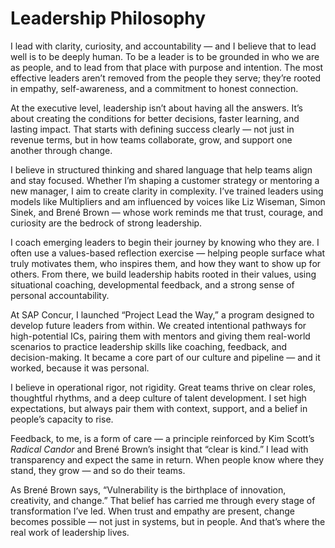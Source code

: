 # Leadership Philosophy

I lead with clarity, curiosity, and accountability — and I believe that to lead well is to be deeply human. To be a leader is to be grounded in who we are as people, and to lead from that place with purpose and intention. The most effective leaders aren’t removed from the people they serve; they’re rooted in empathy, self-awareness, and a commitment to honest connection.

At the executive level, leadership isn’t about having all the answers. It’s about creating the conditions for better decisions, faster learning, and lasting impact. That starts with defining success clearly — not just in revenue terms, but in how teams collaborate, grow, and support one another through change.

I believe in structured thinking and shared language that help teams align and stay focused. Whether I’m shaping a customer strategy or mentoring a new manager, I aim to create clarity in complexity. I’ve trained leaders using models like Multipliers and am influenced by voices like Liz Wiseman, Simon Sinek, and Brené Brown — whose work reminds me that trust, courage, and curiosity are the bedrock of strong leadership.

I coach emerging leaders to begin their journey by knowing who they are. I often use a values-based reflection exercise — helping people surface what truly motivates them, who inspires them, and how they want to show up for others. From there, we build leadership habits rooted in their values, using situational coaching, developmental feedback, and a strong sense of personal accountability.

At SAP Concur, I launched “Project Lead the Way,” a program designed to develop future leaders from within. We created intentional pathways for high-potential ICs, pairing them with mentors and giving them real-world scenarios to practice leadership skills like coaching, feedback, and decision-making. It became a core part of our culture and pipeline — and it worked, because it was personal.

I believe in operational rigor, not rigidity. Great teams thrive on clear roles, thoughtful rhythms, and a deep culture of talent development. I set high expectations, but always pair them with context, support, and a belief in people’s capacity to rise.

Feedback, to me, is a form of care — a principle reinforced by Kim Scott’s *Radical Candor* and Brené Brown’s insight that “clear is kind.” I lead with transparency and expect the same in return. When people know where they stand, they grow — and so do their teams.

As Brené Brown says, “Vulnerability is the birthplace of innovation, creativity, and change.” That belief has carried me through every stage of transformation I’ve led. When trust and empathy are present, change becomes possible — not just in systems, but in people. And that’s where the real work of leadership lives.
